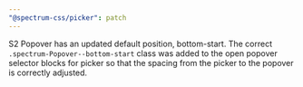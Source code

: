 ```yaml
---
"@spectrum-css/picker": patch
---
```


S2 Popover has an updated default position, bottom-start. The correct `.spectrum-Popover--bottom-start` class was added to the open popover selector blocks for picker so that the spacing from the picker to the popover is correctly adjusted.
